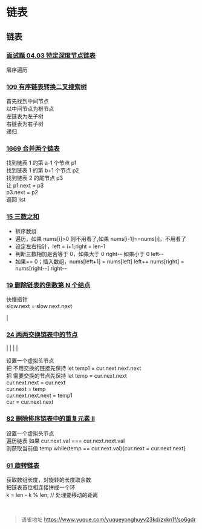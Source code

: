 # 链表
## 链表

### [面试题 04.03 特定深度节点链表](https://leetcode.cn/problems/list-of-depth-lcci/)

层序遍历

### [109 有序链表转换二叉搜索树](https://leetcode.cn/problems/convert-sorted-list-to-binary-search-tree/)

首先找到中间节点  
以中间节点为根节点  
左链表为左子树  
右链表为右子树  
递归

### [1669 合并两个链表](https://leetcode.cn/problems/merge-in-between-linked-lists/)

找到链表 1 的第 a-1 个节点 p1  
找到链表 1 的第 b+1 个节点 p2  
找到链表 2 的尾节点 p3  
让 p1.next = p3  
p3.next = p2  
返回 list

### [15 三数之和](https://leetcode.cn/problems/3sum/)

- 排序数组
- 遍历，如果 nums[i]>0 则不用看了,如果 nums[i-1]==nums[i]，不用看了
- 设定左右指针，left = i+1;right = len-1
- 判断三数相加是否等于 0，如果大于 0 right-- 如果小于 0 left--
- 如果== 0；插入数组，nums[left+1] = nums[left] left++ nums[right] = nums[right--] right--

### [19 删除链表的倒数第 N 个结点](https://leetcode.cn/problems/remove-nth-node-from-end-of-list/)

快慢指针  
slow.next = slow.next.next

|

### [24 两两交换链表中的节点](https://leetcode.cn/problems/swap-nodes-in-pairs/)

|  |
|  |

设置一个虚拟头节点  
把 不用交换的链接先保持 let temp1 = cur.next.next.next  
把 需要交换的节点先保持 let temp = cur.next.next  
cur.next.next = cur.next  
cur.next = temp  
cur.next.next.next = temp1  
cur = cur.next.next

### [82 删除排序链表中的重复元素 II](https://leetcode.cn/problems/remove-duplicates-from-sorted-list-ii/)

设置一个虚拟头节点  
遍历链表 如果 cur.next.val === cur.next.next.val  
则获取当前值 temp while(temp == cur.next.val){cur.next = cur.next.next}

### [61 旋转链表](https://leetcode.cn/problems/rotate-list/)

获取数组长度，对旋转的长度取余数  
把链表首位相连接拼成一个环  
k = len - k % len; // 处理要移动的距离

<br>
  
> 语雀地址 https://www.yuque.com/yuqueyonghuyv23kd/zxkn1f/so6gdr